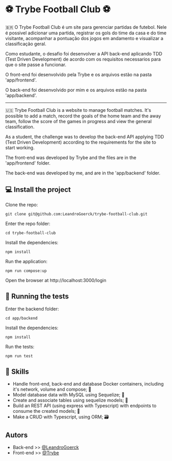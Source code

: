 
# ⚽ Trybe Football Club ⚽

 🇧🇷
O Trybe Football Club é um site para gerenciar partidas de futebol. Nele é possivel adicionar uma partida, registrar os gols do time da casa e do time visitante, acompanhar a pontuação dos jogos em andamento e visualizar a classificação geral.

Como estudante, o desafio foi desenvolver a API back-end aplicando TDD (Test Driven Development) de acordo com os requisitos necessarios para que o site passe a funcionar.

O front-end foi desenvolvido pela Trybe e os arquivos estão na pasta 'app/frontend'.

O back-end foi desenvolvido por mim e os arquivos estão na pasta 'app/backend'.
___

 🇺🇸
Trybe Football Club is a website to manage football matches. It's possible to add a match, record the goals of the home team and the away team, follow the score of the games in progress and view the general classification.

As a student, the challenge was to develop the back-end API applying TDD (Test Driven Development) according to the requirements for the site to start working.

The front-end was developed by Trybe and the files are in the 'app/frontend' folder.

The back-end was developed by me, and are in the 'app/backend' folder.


## 💻 Install the project
Clone the repo:
```
git clone git@github.com:LeandroGoerck/trybe-football-club.git
```
Enter the repo folder:
```
cd trybe-football-club
```
Install the dependencies:
```
npm install
```
Run the application:
```
npm run compose:up
```
Open the browser at http://localhost:3000/login

## 🧪 Running the tests
Enter the backend folder:
```
cd app/backend
```
Install the dependencies:
```
npm install
```
Run the tests:
```
npm run test
```
## 🚀 Skills
- Handle front-end, back-end and database Docker containers, including it's network, volume and compose; 🐋 
- Model database data with MySQL using Sequelize; 🎲 
- Create and associate tables using sequelize models; 📑 
- Build an REST API (using express with Typescript) with endpoints to consume the created models; 🔄 
- Make a CRUD with Typescript, using ORM; 🗃️ 
## Autors
- Back-end >> [@LeandroGoerck](https://www.github.com/LeandroGoerck)
- Front-end >> [@Trybe](https://www.github.com/LeandroGoerck)
